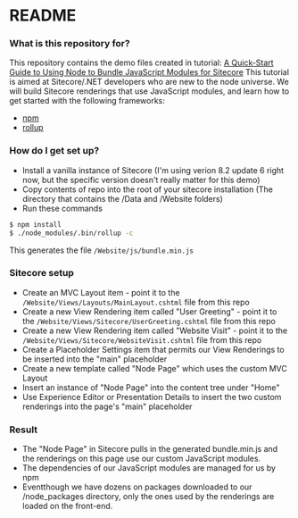# README #

### What is this repository for?
This repository contains the demo files created in tutorial: [A Quick-Start Guide to Using Node to Bundle JavaScript Modules for Sitecore](https://www.codealamodeblog.com/Sitecore/Node-js/module-bundling-rollup/)
This tutorial is aimed at Sitecore/.NET developers who are new to the node universe. We will build Sitecore renderings that use JavaScript modules, and learn how to get started with the following frameworks:
* [npm](https://www.npmjs.com)
* [rollup](https://rollupjs.org/)

### How do I get set up? ###
* Install a vanilla instance of Sitecore (I'm using verion 8.2 update 6 right now, but the specific version doesn't really matter for this demo)
* Copy contents of repo into the root of your sitecore installation (The directory that contains the /Data and /Website folders)
* Run these commands
``` bash
$ npm install
$ ./node_modules/.bin/rollup -c
```

This generates the file `/Website/js/bundle.min.js`

### Sitecore setup
* Create an MVC Layout item - point it to the `/Website/Views/Layouts/MainLayout.cshtml` file from this repo
* Create a new View Rendering item called "User Greeting" - point it to the `/Website/Views/Sitecore/UserGreeting.cshtml` file from this repo
* Create a new View Rendering item called "Website Visit" - point it to the `/Website/Views/Sitecore/WebsiteVisit.cshtml` file from this repo
* Create a Placeholder Settings item that permits our View Renderings to be inserted into the "main" placeholder
* Create a new template called "Node Page" which uses the custom MVC Layout
* Insert an instance of "Node Page" into the content tree under "Home"
* Use Experience Editor or Presentation Details to insert the two custom renderings into the page's "main" placeholder

### Result
* The "Node Page" in Sitecore pulls in the generated bundle.min.js and the renderings on this page use our custom JavaScript modules.
* The dependencies of our JavaScript modules are managed for us by npm
* Eventthough we have dozens on packages downloaded to our /node_packages directory, only the ones used by the renderings are loaded on the front-end.